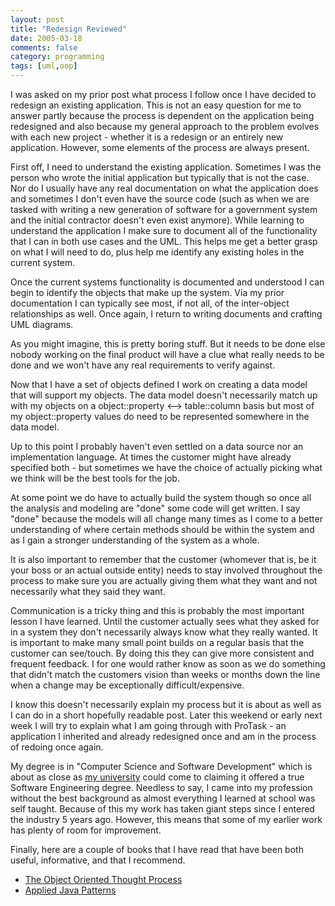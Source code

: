 ```yaml
---
layout: post
title: "Redesign Reviewed"
date: 2005-03-18
comments: false
category: programming
tags: [uml,oop]
---
```

I was asked on my prior post what process I follow once I have decided to
redesign an existing application. This is not an easy question for me to
answer partly because the process is dependent on the application being
redesigned and also because my general approach to the problem evolves with
each new project - whether it is a redesign or an entirely new application.
However, some elements of the process are always present.  

First off, I need to understand the existing application. Sometimes I was the
person who wrote the initial application but typically that is not the case.
Nor do I usually have any real documentation on what the application does and
sometimes I don't even have the source code (such as when we are tasked with
writing a new generation of software for a government system and the initial
contractor doesn't even exist anymore). While learning to understand the
application I make sure to document all of the functionality that I can in
both use cases and the UML. This helps me get a better grasp on what I will
need to do, plus help me identify any existing holes in the current system.  

Once the current systems functionality is documented and understood I can
begin to identify the objects that make up the system. Via my prior
documentation I can typically see most, if not all, of the inter-object
relationships as well. Once again, I return to writing documents and crafting
UML diagrams.  

As you might imagine, this is pretty boring stuff. But it needs to be done
else nobody working on the final product will have a clue what really needs to
be done and we won't have any real requirements to verify against.  

Now that I have a set of objects defined I work on creating a data model that
will support my objects. The data model doesn't necessarily match up with my
objects on a object::property <--> table::column basis but most of my
object::property values do need to be represented somewhere in the data model.  

Up to this point I probably haven't even settled on a data source nor an
implementation language. At times the customer might have already specified
both - but sometimes we have the choice of actually picking what we think will
be the best tools for the job.  

At some point we do have to actually build the system though so once all the
analysis and modeling are "done" some code will get written. I say "done"
because the models will all change many times as I come to a better
understanding of where certain methods should be within the system and as I
gain a stronger understanding of the system as a whole.  

It is also important to remember that the customer (whomever that is, be it
your boss or an actual outside entity) needs to stay involved throughout the
process to make sure you are actually giving them what they want and not
necessarily what they said they want.  

Communication is a tricky thing and this is probably the most important lesson
I have learned. Until the customer actually sees what they asked for in a
system they don't necessarily always know what they really wanted. It is
important to make many small point builds on a regular basis that the customer
can see/touch. By doing this they can give more consistent and frequent
feedback. I for one would rather know as soon as we do something that didn't
match the customers vision than weeks or months down the line when a change
may be exceptionally difficult/expensive.  

I know this doesn't necessarily explain my process but it is about as well as
I can do in a short hopefully readable post. Later this weekend or early next
week I will try to explain what I am going through with ProTask - an
application I inherited and already redesigned once and am in the process of
redoing once again.  

My degree is in "Computer Science and Software Development" which is about as
close as [my university](http://www.marshall.edu/) could come to claiming it
offered a true Software Engineering degree. Needless to say, I came into my
profession without the best background as almost everything I learned at
school was self taught. Because of this my work has taken giant steps since I
entered the industry 5 years ago. However, this means that some of my earlier
work has plenty of room for improvement.  


Finally, here are a couple of books that I have read that have been both
useful, informative, and that I recommend.  


  * [The Object Oriented Thought Process](http://www.amazon.com/exec/obidos/redirect?Tag=strictlymovie-20&path=ASIN/0672326116)
  * [Applied Java Patterns](http://www.amazon.com/exec/obidos/redirect?Tag=strictlymovie-20&path=ASIN/0130935387)  
